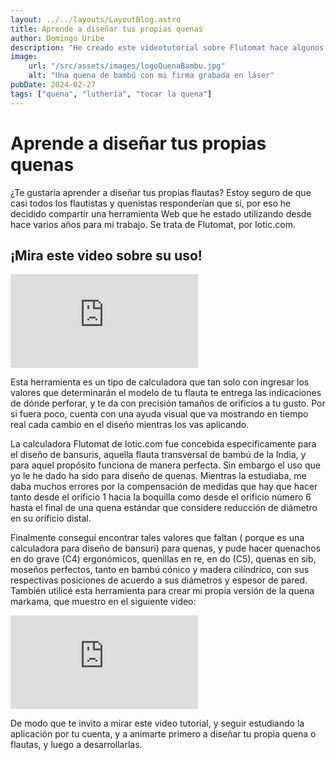 ```yaml
---
layout: ../../layouts/LayoutBlog.astro
title: Aprende a diseñar tus propias quenas
author: Domingo Uribe
description: "He creado este videotutorial sobre Flutomat hace algunos años. Se trata de una calculadora Web para diseño de flautas"
image: 
    url: "/src/assets/images/logoQuenaBambu.jpg"
    alt: "Una quena de bambú con mi firma grabada en láser"
pubDate: 2024-02-27
tags: ["quena", "lutheria", "tocar la quena"]
---
```


# Aprende a diseñar tus propias quenas

¿Te gustaría aprender a diseñar tus propias flautas? Estoy seguro de que casi todos los flautistas y quenistas responderían que sí, por eso he decidido compartir una herramienta Web que he estado utilizando desde hace varios años para mi trabajo. Se trata de Flutomat, por Iotic.com.

## ¡Mira este video sobre su uso!

<iframe src="https://www.youtube.com/embed/ZRd1J4rSzu8?si=OS3cbMasUpyKmx6q" title="YouTube video player" frameborder="0" allow="accelerometer; autoplay; clipboard-write; encrypted-media; gyroscope; picture-in-picture; web-share" allowfullscreen></iframe>

Esta herramienta es un tipo de calculadora que tan solo con ingresar los valores que determinarán el modelo de tu flauta te entrega las indicaciones de dónde perforar, y te da con precisión tamaños de orificios a tu gusto. Por si fuera poco, cuenta con una ayuda visual que va mostrando en tiempo real cada cambio en el diseño mientras los vas aplicando.

La calculadora Flutomat de Iotic.com fue concebida específicamente para el diseño de bansuris, aquella flauta transversal de bambú de la India, y para aquel propósito funciona de manera perfecta. Sin embargo el uso que yo le he dado ha sido para diseño de quenas. Mientras la estudiaba, me daba muchos errores por la compensación de medidas que hay que hacer tanto desde el orificio 1 hacia la boquilla como desde el orificio número 6 hasta el final de una quena estándar que considere reducción de diámetro en su orificio distal.

Finalmente conseguí encontrar tales valores que faltan ( porque es una calculadora para diseño de bansuri) para quenas, y pude hacer quenachos en do grave (C4) ergonómicos, quenillas en re, en do (C5), quenas en sib, moseños perfectos, tanto en bambú cónico y madera cilíndrico, con sus respectivas posiciones de acuerdo a sus diámetros y espesor de pared. También utilicé esta herramienta para crear mi propia versión de la quena markama, que muestro en el siguiente video:

<iframe src="https://www.youtube.com/embed/1YpUqRXe5w4?si=C3BOB91HGuZQOMPg" title="YouTube video player" frameborder="0" allow="accelerometer; autoplay; clipboard-write; encrypted-media; gyroscope; picture-in-picture; web-share" allowfullscreen></iframe>

De modo que te invito a mirar este video tutorial, y seguir estudiando la aplicación por tu cuenta, y a animarte primero a diseñar tu propia quena o flautas, y luego a desarrollarlas.